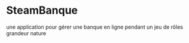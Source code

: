 # SteamBanque
une application pour gérer une banque en ligne pendant un jeu de rôles grandeur nature
